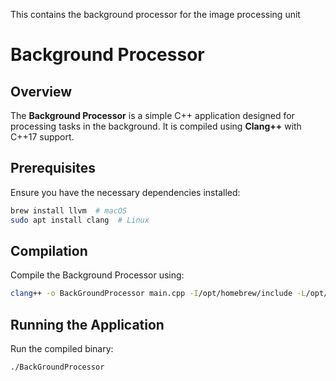 This contains the background processor for the image processing unit
# Background Processor

## Overview
The **Background Processor** is a simple C++ application designed for processing tasks in the background. It is compiled using **Clang++** with C++17 support.

## Prerequisites
Ensure you have the necessary dependencies installed:

```sh
brew install llvm  # macOS
sudo apt install clang  # Linux
```

## Compilation
Compile the Background Processor using:

```sh
clang++ -o BackGroundProcessor main.cpp -I/opt/homebrew/include -L/opt/homebrew/lib -std=c++17
```

## Running the Application
Run the compiled binary:

```sh
./BackGroundProcessor
```
